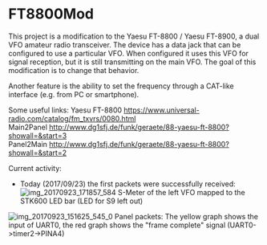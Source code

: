 # FT8800Mod

This project is a modification to the Yaesu FT-8800 / Yaesu FT-8900, a dual VFO amateur radio transceiver. The device has a data jack that can be configured to use a particular VFO. When configured it uses this VFO for signal reception, but it is still transmitting on the main VFO. The goal of this modification is to change that behavior.

Another feature is the ability to set the frequency through a CAT-like interface (e.g. from PC or smartphone).

Some useful links:
Yaesu FT-8800 https://www.universal-radio.com/catalog/fm_txvrs/0080.html  
Main2Panel http://www.dg1sfj.de/funk/geraete/88-yaesu-ft-8800?showall=&start=3  
Panel2Main http://www.dg1sfj.de/funk/geraete/88-yaesu-ft-8800?showall=&start=2

Current activity:
- Today (2017/09/23) the first packets were successfully received:
![img_20170923_171857_584](https://user-images.githubusercontent.com/30317420/30795108-322c3ce0-a1cc-11e7-9dea-8a86e293e2a6.jpg)
S-Meter of the left VFO mapped to the STK600 LED bar (LED for S9 left out)

![img_20170923_151625_545_0](https://user-images.githubusercontent.com/30317420/30795291-1aa12ecc-a1cd-11e7-8d79-c0164caf54d5.jpg)
Panel packets: The yellow graph shows the input of UART0, the red graph shows the "frame complete" signal (UART0->timer2->PINA4)
